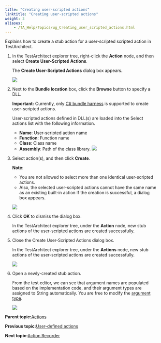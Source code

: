 ```yaml
--- 
title: "Creating user-scripted actions"
linktitle: "Creating user-scripted actions"
weight: 3
aliases: 
    - /TA_Help/Topics/ug_Creating_user_scripted_actions.html
---
```


Explains how to create a stub action for a user-scripted scripted action in TestArchitect.

1.  In the TestArchitect explorer tree, right-click the **Action** node, and then select **Create User-Scripted Actions**.

    The **Create User-Scripted Actions** dialog box appears.

    ![](/images/TA_Automation/Images/Create_user_scripted_action_dlg.png)

2.  Next to the **Bundle location** box, click the **Browse** button to specify a DLL.

    **Important:** Currently, only [C\# bundle harness](/TA_Tutorials/Topics/tut_Scripting_actions_in_other_languages_CSharp_bundle.html) is supported to create user-scripted actions.

    User-scripted actions defined in DLL\(s\) are loaded into the Select actions list with the following information.

    -   **Name**: User-scripted action name
    -   **Function**: Function name
    -   **Class**: Class name
    -   **Assembly**: Path of the class library.
    ![](/images/TA_Automation/Images/Create_user_scripted_action_dlg.png)

3.  Select action\(s\), and then click **Create**.

    **Note:**

    -   You are not allowed to select more than one identical user-scripted actions.
    -   Also, the selected user-scripted actions cannot have the same name as an existing built-in action
    If the creation is successful, a dialog box appears.

    ![](/images/TA_Automation/Images/action_created_successfully.png)

4.  Click **OK** to dismiss the dialog box.

    In the TestArchitect explorer tree, under the **Action** node, new stub actions of the user-scripted actions are created successfully.

5.  Close the Create User-Scripted Actions dialog box.

    In the TestArchitect explorer tree, under the **Actions** node, new stub actions of the user-scripted actions are created successfully.

    ![](/images/TA_Automation/Images/user_defined_action.png)

6.  Open a newly-created stub action.

    From the test editor, we can see that argument names are populated based on the implementation code, and their argument types are assigned to String automatically. You are free to modify the [argument type](/reuse/reuse.Creating_and_using_actions_Arg_type.html).

    ![](/images//Images/creation_user_scipted_actions.png)


**Parent topic:**[Actions](/reuse/reuse.Creating_and_using_actions.html)

**Previous topic:**[User-defined actions](/reuse/reuse.High_level_actions.html)

**Next topic:**[Action Recorder](/TA_Help/Topics/Creating_and_using_actions_AR.html)

